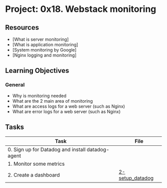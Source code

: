 # Project: 0x18. Webstack monitoring

## Resources

* [What is server monitoring]
* [What is application monitoring]
* [System monitoring by Google]
* [Nginx logging and monitoring]
## Learning Objectives

### General

* Why is monitoring needed
* What are the 2 main area of monitoring
* What are access logs for a web server (such as Nginx)
* What are error logs for a web server (such as Nginx)
## Tasks

| Task | File |
| ---- | ---- |
| 0. Sign up for Datadog and install datadog-agent
| 1. Monitor some metrics
| 2. Create a dashboard | [2-setup_datadog](./2-setup_datadog) |